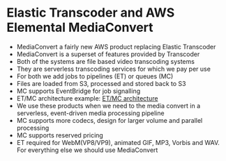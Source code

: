 # Elastic Transcoder and AWS Elemental MediaConvert

- MediaConvert a fairly new AWS product replacing Elastic Transcoder
- MediaConvert is a superset of features provided by Transcoder
- Both of the systems are file based video transcoding systems
- They are serverless transcoding services for which we pay per use
- For both we add jobs to pipelines (ET) or queues (MC)
- Files are loaded from S3, processed and stored back to S3
- MC supports EventBridge for job signalling
- ET/MC architecture example:
    [ET/MC architecture](images/ElasticTranscoder&MediaConvert.png)
- We use these products when we need to the media convert in a serverless, event-driven media processing pipeline
- MC supports more codecs, design for larger volume and parallel processing
- MC supports reserved pricing
- ET required for WebM(VP8/VP9), animated GIF, MP3, Vorbis and WAV. For everything else we should use MediaConvert